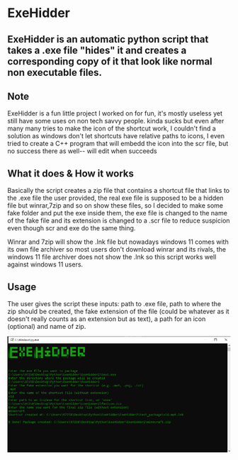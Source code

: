 # ExeHidder
## **ExeHidder is an automatic python script that takes a .exe file "hides" it and creates a corresponding copy of it that look like normal non executable files.**

## Note
ExeHidder is a fun little project I worked on for fun, it's mostly useless yet still have some uses on non tech savvy people.
kinda sucks but even after many many tries to make the icon of the shortcut work, I couldn't find a solution as windows don't let shortcuts have relative paths to icons,
I even tried to create a C++ program that will embedd the icon into the scr file, but no success there as well-- will edit when succeeds 

## What it does & How it works
Basically the script creates a zip file that contains a shortcut file that links to the .exe file the user provided, the real exe file is supposed to be a hidden file but winrar,7zip and so on show these files,
so I decided to make some fake folder and put the exe inside them, the exe file is changed to the name of the fake file and its extension is changed to a .scr file to reduce suspicion even though scr and exe do the same thing.

Winrar and 7zip will show the .lnk file but nowadays windows 11 comes with its own file archiver so most users don't download winrar and its rivals, the windows 11 file archiver does not show the .lnk so this script works well against windows 11 users.

## Usage
The user gives the script these inputs: path to .exe file, path to where the zip should be created, the fake extension of the file (could be whatever as it doesn't really counts as an extension but as text), a path for an icon (optional) and name of zip.

![My Image](images/demonstration.png)
